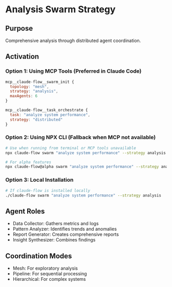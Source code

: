 # Analysis Swarm Strategy

## Purpose
Comprehensive analysis through distributed agent coordination.

## Activation

### Option 1: Using MCP Tools (Preferred in Claude Code)
```javascript
mcp__claude-flow__swarm_init {
  topology: "mesh",
  strategy: "analysis",
  maxAgents: 6
}

mcp__claude-flow__task_orchestrate {
  task: "analyze system performance",
  strategy: "distributed"
}
```

### Option 2: Using NPX CLI (Fallback when MCP not available)
```bash
# Use when running from terminal or MCP tools unavailable
npx claude-flow swarm "analyze system performance" --strategy analysis

# For alpha features
npx claude-flow@alpha swarm "analyze system performance" --strategy analysis
```

### Option 3: Local Installation
```bash
# If claude-flow is installed locally
./claude-flow swarm "analyze system performance" --strategy analysis
```

## Agent Roles
- Data Collector: Gathers metrics and logs
- Pattern Analyzer: Identifies trends and anomalies
- Report Generator: Creates comprehensive reports
- Insight Synthesizer: Combines findings

## Coordination Modes
- Mesh: For exploratory analysis
- Pipeline: For sequential processing
- Hierarchical: For complex systems
